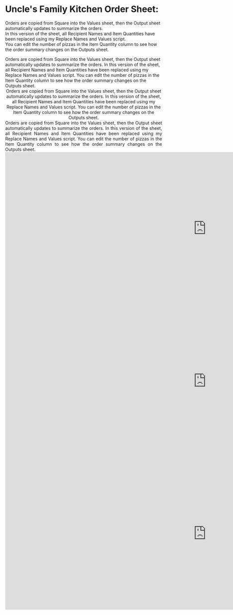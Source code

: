 # Uncle's Family Kitchen Order Sheet:
Orders are copied from Square into the Values sheet, then the Output sheet automatically updates to summarize the orders.  
In this version of the sheet, all Recipient Names and Item Quantities have been replaced using my Replace Names and Values script.  
You can edit the number of pizzas in the Item Quantity column to see how the order summary changes on the Outputs sheet.  

<div style="text-align: left"> 
Orders are copied from Square into the Values sheet, then the Output sheet automatically updates to summarize the orders.  
In this version of the sheet, all Recipient Names and Item Quantities have been replaced using my Replace Names and Values script.  
You can edit the number of pizzas in the Item Quantity column to see how the order summary changes on the Outputs sheet.  
</div>

<div style="text-align: center"> 
Orders are copied from Square into the Values sheet, then the Output sheet automatically updates to summarize the orders.  
In this version of the sheet, all Recipient Names and Item Quantities have been replaced using my Replace Names and Values script.  
You can edit the number of pizzas in the Item Quantity column to see how the order summary changes on the Outputs sheet.  
</div>

<div style="text-align: justify"> 
Orders are copied from Square into the Values sheet, then the Output sheet automatically updates to summarize the orders.  
In this version of the sheet, all Recipient Names and Item Quantities have been replaced using my Replace Names and Values script.  
You can edit the number of pizzas in the Item Quantity column to see how the order summary changes on the Outputs sheet.  
</div>


<div style="text-align: left"> 
<iframe width="1289" height="489" frameborder="0" scrolling="no" src="https://1drv.ms/x/c/ba6b41a29d441a71/IQOtoml8ogL4Q4XU1A6CYRicAaR6NVN3Gr6eOapi2sYIlr0?em=2&wdAllowInteractivity=False&AllowTyping=True&wdHideHeaders=True&wdDownloadButton=True&wdInConfigurator=True&wdInConfigurator=True"></iframe>
</div>

<div style="text-align: center"> 
<iframe width="1289" height="489" frameborder="0" scrolling="no" src="https://1drv.ms/x/c/ba6b41a29d441a71/IQOtoml8ogL4Q4XU1A6CYRicAaR6NVN3Gr6eOapi2sYIlr0?em=2&wdAllowInteractivity=False&AllowTyping=True&wdHideHeaders=True&wdDownloadButton=True&wdInConfigurator=True&wdInConfigurator=True"></iframe>
</div>

<div style="text-align: justify"> 
<iframe width="1289" height="489" frameborder="0" scrolling="no" src="https://1drv.ms/x/c/ba6b41a29d441a71/IQOtoml8ogL4Q4XU1A6CYRicAaR6NVN3Gr6eOapi2sYIlr0?em=2&wdAllowInteractivity=False&AllowTyping=True&wdHideHeaders=True&wdDownloadButton=True&wdInConfigurator=True&wdInConfigurator=True"></iframe>
</div>
